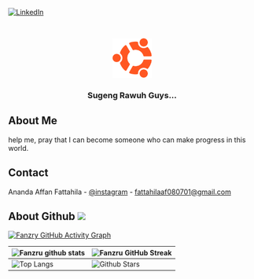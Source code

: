 [![LinkedIn][linkedin-shield]][linkedin-url]

  
  
  

<!-- PROJECT LOGO -->

<br />

<p  align="center">

<a  href="https://github.com/fanzru">

<img  src="img/ubuntu.png"  alt="Logo"  width="80"  height="80">

</a>

  

<h3  align="center">Sugeng Rawuh Guys...</h3>

</p>

  
  
  

<!-- ABOUT THE PROJECT -->

## About Me

  

help me, pray that I can become someone who can make progress in this world.

  

## Contact

  

Ananda Affan Fattahila - [@instagram](https://www.instagram.com/fattahilaaf_/) - fattahilaaf080701@gmail.com

  
  

<!-- MARKDOWN LINKS & IMAGES -->

<!-- https://www.markdownguide.org/basic-syntax/#reference-style-links -->

[linkedin-shield]: https://img.shields.io/badge/-LinkedIn-black.svg?style=for-the-badge&logo=linkedin&colorB=555

[linkedin-url]: https://linkedin.com/in/fanzru
<h2> About Github <img src = "https://media2.giphy.com/media/QssGEmpkyEOhBCb7e1/giphy.gif?cid=ecf05e47a0n3gi1bfqntqmob8g9aid1oyj2wr3ds3mg700bl&rid=giphy.gif" width = 32px> </h2>

[![Fanzry GitHub Activity Graph](https://activity-graph.herokuapp.com/graph?username=Fanzru&theme=tokyonight)](https://git.io/praveenscience)

| ![Fanzru github stats](https://github-readme-stats.vercel.app/api?username=Fanzru&show_icons=true&theme=tokyonight) | ![Fanzru GitHub Streak](https://github-readme-streak-stats.herokuapp.com/?user=Fanzru&theme=tokyonight) |
| --- | --- |
| ![Top Langs](https://github-readme-stats.vercel.app/api/top-langs/?username=Fanzru&theme=tokyonight) | ![Github Stars](https://github-readme-stats.vercel.app/api?username=Fanzru&show_icons=true&locale=en&count_private=true&hide_rank=true&custom_title=My%20GitHub%20Stats&disable_animations=true&theme=tokyonight) |